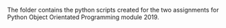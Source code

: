 
The folder contains the python scripts created for the two assignments for Python Object Orientated Programming module 2019. 
